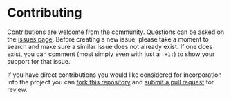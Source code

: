 Contributing
============

Contributions are welcome from the community. Questions can be asked on the
[issues page][1]. Before creating a new issue, please take a moment to search
and make sure a similar issue does not already exist. If one does exist, you
can comment (most simply even with just a `:+1:`) to show your support for that
issue.

If you have direct contributions you would like considered for incorporation
into the project you can [fork this repository][2] and
[submit a pull request][3] for review. 

[1]: https://github.com/DOI-USGS/pycap
[2]: https://help.github.com/articles/fork-a-repo/
[3]: https://help.github.com/articles/about-pull-requests/
